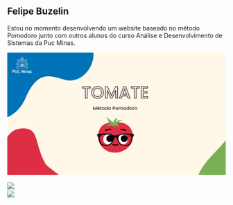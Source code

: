 ## Felipe Buzelin 



  Estou no momento desenvolvendo um website baseado no método Pomodoro junto com outros alunos do curso Análise e Desenvolvimento de Sistemas da Puc Minas.

![alt text](https://github.com/ICEI-PUC-Minas-PMV-ADS/pmv-ads-2022-1-e1-proj-web-t2-tomate/blob/main/docs/img/Tomate%20-%20Pomodoro.png)

<div align="left">
  <a href="https://github.com/fbuzelin">
  <img height="180em" src="https://github-readme-stats.vercel.app/api?username=fbuzelin&show_icons=true&theme=dark&include_all_commits=true&count_private=true"/>
  </div>
  <a href = "mailto:felipebuzelin@gmail.com"><img src="https://img.shields.io/badge/-Gmail-%23333?style=for-the-badge&logo=gmail&logoColor=white" target="_blank"></a>
